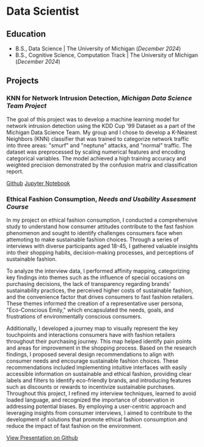 # Data Scientist

## Education
- B.S., Data Science | The University of Michigan (_December 2024_)
- B.S., Cognitive Science, Computation Track | The University of Michigan (_December 2024_)

## Projects
### KNN for Network Intrusion Detection, _Michigan Data Science Team Project_
The goal of this project was to develop a machine learning model for network intrusion detection using the KDD Cup '99 Dataset as a part of the Michigan Data Science Team. My group and I chose to develop a K-Nearest Neighbors (KNN) classifier that was trained to categorize network traffic into three areas: "smurf" and "neptune" attacks, and "normal" traffic. The dataset was preprocessed by scaling numerical features and encoding categorical variables. The model achieved a high training accuracy and weighted precision demonstrated by the confusion matrix and classification report.

[Github](https://github.com/shrutiswamis/shrutiswami.github.io/blob/7057fa3b627a97eed175e1243e77c9c3e6bac8e9/network_intrusion_detection.ipynb)  [Jupyter Notebook](network_intrusion_detection.ipynb)


### Ethical Fashion Consumption, _Needs and Usability Assesment Course_
In my project on ethical fashion consumption, I conducted a comprehensive study to understand how consumer attitudes contribute to the fast fashion phenomenon and sought to identify challenges consumers face when attemoting to make sustainable fashion choices. Through a series of interviews with diverse participants aged 18-45, I gathered valuable insights into their shopping habits, decision-making processes, and perceptions of sustainable fashion.   

To analyze the interview data, I performed affinity mapping, categorizing key findings into themes such as the influence of special occasions on purchasing decisions, the lack of transparency regarding brands' sustainability practices, the perceived higher costs of sustainable fashion, and the convenience factor that drives consumers to fast fashion retailers. These themes informed the creation of a representative user persona, "Eco-Conscious Emily," which encapsulated the needs, goals, and frustrations of environmentally conscious consumers.

Additionally, I developed a journey map to visually represent the key touchpoints and interactions consumers have with fashion retailers throughout their purchasing journey. This map helped identify pain points and areas for improvement in the shopping process. Based on the research findings, I proposed several design recommendations to align with consumer needs and encourage sustainable fashion choices. These recommendations included implementing intuitive interfaces with easily accessible information on sustainable and ethical fashion, providing clear labels and filters to identify eco-friendly brands, and introducing features such as discounts or rewards to incentivize sustainable purchases. Throughout this project, I refined my interview techniques, learned to avoid loaded language, and recognized the importance of observation in addressing potential biases. By employing a user-centric approach and leveraging insights from consumer interviews, I aimed to contribute to the development of solutions that promote ethical fashion consumption and reduce the impact of fast fashion on the environment.

[View Presentation on Github](https://github.com/shrutiswamis/shrutiswami.github.io/blob/358aa55ef2f97abf1e5bb17ca54f95d598069aa6/assets/img/SI%20422%20Portfolio.pdf)
